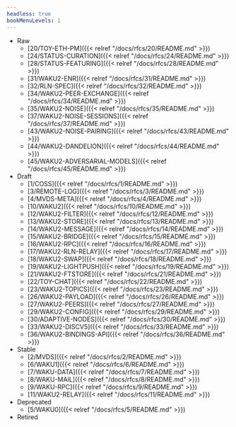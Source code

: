 ```yaml
---
headless: true
bookMenuLevels: 1
---
```


- Raw
  - [20/TOY-ETH-PM]({{< relref "/docs/rfcs/20/README.md" >}})
  - [24/STATUS-CURATION]({{< relref "/docs/rfcs/24/README.md" >}})
  - [28/STATUS-FEATURING]({{< relref "/docs/rfcs/28/README.md" >}})
  - [31/WAKU2-ENR]({{< relref "/docs/rfcs/31/README.md" >}})
  - [32/RLN-SPEC]({{< relref "/docs/rfcs/32/README.md" >}})
  - [34/WAKU2-PEER-EXCHANGE]({{< relref "/docs/rfcs/34/README.md" >}})
  - [35/WAKU2-NOISE]({{< relref "/docs/rfcs/35/README.md" >}})
  - [37/WAKU2-NOISE-SESSIONS]({{< relref "/docs/rfcs/37/README.md" >}})
  - [43/WAKU2-NOISE-PAIRING]({{< relref "/docs/rfcs/43/README.md" >}})
  - [44/WAKU2-DANDELION]({{< relref "/docs/rfcs/44/README.md" >}})
  - [45/WAKU2-ADVERSARIAL-MODELS]({{< relref "/docs/rfcs/45/README.md" >}})
- Draft
  - [1/COSS]({{< relref "/docs/rfcs/1/README.md" >}})
  - [3/REMOTE-LOG]({{< relref "/docs/rfcs/3/README.md" >}})
  - [4/MVDS-META]({{< relref "/docs/rfcs/4/README.md" >}})
  - [10/WAKU2]({{< relref "/docs/rfcs/10/README.md" >}})
  - [12/WAKU2-FILTER]({{< relref "/docs/rfcs/12/README.md" >}})
  - [13/WAKU2-STORE]({{< relref "/docs/rfcs/13/README.md" >}})
  - [14/WAKU2-MESSAGE]({{< relref "/docs/rfcs/14/README.md" >}})
  - [15/WAKU2-BRIDGE]({{< relref "/docs/rfcs/15/README.md" >}})
  - [16/WAKU2-RPC]({{< relref "/docs/rfcs/16/README.md" >}})
  - [17/WAKU2-RLN-RELAY]({{< relref "/docs/rfcs/17/README.md" >}})
  - [18/WAKU2-SWAP]({{< relref "/docs/rfcs/18/README.md" >}})
  - [19/WAKU2-LIGHTPUSH]({{< relref "/docs/rfcs/19/README.md" >}})
  - [21/WAKU2-FTSTORE]({{< relref "/docs/rfcs/21/README.md" >}})
  - [22/TOY-CHAT]({{< relref "/docs/rfcs/22/README.md" >}})
  - [23/WAKU2-TOPICS]({{< relref "/docs/rfcs/23/README.md" >}})
  - [26/WAKU2-PAYLOAD]({{< relref "/docs/rfcs/26/README.md" >}})
  - [27/WAKU2-PEERS]({{< relref "/docs/rfcs/27/README.md" >}})
  - [29/WAKU2-CONFIG]({{< relref "/docs/rfcs/29/README.md" >}})
  - [30/ADAPTIVE-NODES]({{< relref "/docs/rfcs/30/README.md" >}})
  - [33/WAKU2-DISCV5]({{< relref "/docs/rfcs/33/README.md" >}})
  - [36/WAKU2-BINDINGS-API]({{< relref "/docs/rfcs/36/README.md" >}})
- Stable
  - [2/MVDS]({{< relref "/docs/rfcs/2/README.md" >}})
  - [6/WAKU1]({{< relref "/docs/rfcs/6/README.md" >}})
  - [7/WAKU-DATA]({{< relref "/docs/rfcs/7/README.md" >}})
  - [8/WAKU-MAIL]({{< relref "/docs/rfcs/8/README.md" >}})
  - [9/WAKU-RPC]({{< relref "/docs/rfcs/9/README.md" >}})
  - [11/WAKU2-RELAY]({{< relref "/docs/rfcs/11/README.md" >}})
- Deprecated
  - [5/WAKU0]({{< relref "/docs/rfcs/5/README.md" >}})
- Retired
